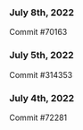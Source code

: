 ### July 8th, 2022

Commit #70163

### July 5th, 2022

Commit #314353


### July 4th, 2022

Commit #72281
